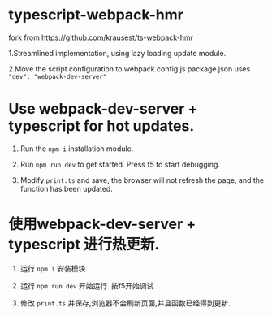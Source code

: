 # typescript-webpack-hmr

fork from https://github.com/krausest/ts-webpack-hmr

1.Streamlined implementation, using lazy loading update module.

2.Move the script configuration to webpack.config.js
package.json uses `"dev": "webpack-dev-server"`


# Use webpack-dev-server + typescript for hot updates.

1. Run the `npm i` installation module.

2. Run `npm run dev` to get started. Press f5 to start debugging.

3. Modify `print.ts` and save, the browser will not refresh the page, and the function has been updated.


# 使用webpack-dev-server + typescript 进行热更新.

1. 运行 `npm i` 安装模块.

2. 运行 `npm run dev` 开始运行. 按f5开始调试.

3. 修改 `print.ts` 并保存,浏览器不会刷新页面,并且函数已经得到更新.